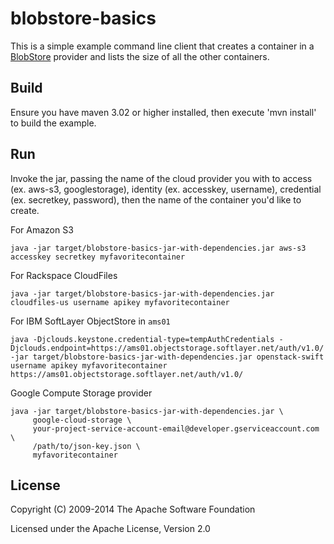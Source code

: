 # blobstore-basics

This is a simple example command line client that creates a container in a [BlobStore](http://jclouds.apache.org/start/blobstore/) provider and lists the size of all the other containers.

## Build

Ensure you have maven 3.02 or higher installed, then execute 'mvn install' to build the example.

## Run

Invoke the jar, passing the name of the cloud provider you with to access (ex. aws-s3, googlestorage), identity (ex. accesskey, username), credential (ex. secretkey, password), then the name of the container you'd like to create.

For Amazon S3

    java -jar target/blobstore-basics-jar-with-dependencies.jar aws-s3 accesskey secretkey myfavoritecontainer

For Rackspace CloudFiles

    java -jar target/blobstore-basics-jar-with-dependencies.jar cloudfiles-us username apikey myfavoritecontainer

For IBM SoftLayer ObjectStore in `ams01`

    java -Djclouds.keystone.credential-type=tempAuthCredentials -Djclouds.endpoint=https://ams01.objectstorage.softlayer.net/auth/v1.0/ -jar target/blobstore-basics-jar-with-dependencies.jar openstack-swift username apikey myfavoritecontainer https://ams01.objectstorage.softlayer.net/auth/v1.0/
  
Google Compute Storage provider

    java -jar target/blobstore-basics-jar-with-dependencies.jar \
         google-cloud-storage \
         your-project-service-account-email@developer.gserviceaccount.com \
         /path/to/json-key.json \
         myfavoritecontainer


## License

Copyright (C) 2009-2014 The Apache Software Foundation

Licensed under the Apache License, Version 2.0 
